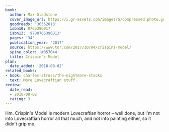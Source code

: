 ```yaml
---
book:
  author: Max Gladstone
  cover_image_url: https://i.gr-assets.com/images/S/compressed.photo.goodreads.com/books/1507127832l/36352813._SY475_.jpg
  goodreads: '36352813'
  isbn10: 0765396017
  isbn13: '9780765396013'
  pages: '34'
  publication_year: '2017'
  source: https://www.tor.com/2017/10/04/crispins-model/
  spine_color: '#857044'
  title: Crispin's Model
plan:
  date_added: '2018-08-02'
related_books:
- book: charles-stross/the-nightmare-stacks
  text: More Lovecraftian stuff.
review:
  date_read:
  - 2018-08-02
  rating: 3
---
```


Hm. 
Crispin's Model
is modern Lovecraftian horror – well done, but I'm not into Lovecraftian horror all that much, and not into painting either, so it didn't grip me.

